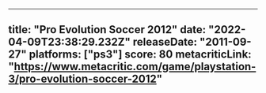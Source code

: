 
---
title: "Pro Evolution Soccer 2012"
date: "2022-04-09T23:38:29.232Z"
releaseDate: "2011-09-27"
platforms: ["ps3"]
score: 80
metacriticLink: "https://www.metacritic.com/game/playstation-3/pro-evolution-soccer-2012"
---
